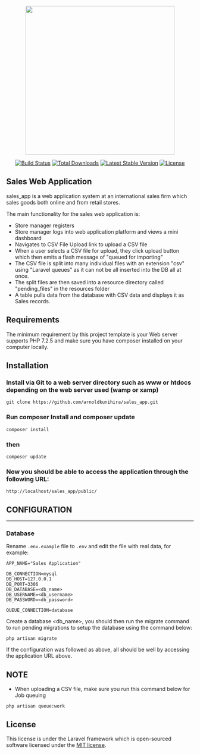 <p align="center"><a href="https://laravel.com" target="_blank"><img src="https://raw.githubusercontent.com/laravel/art/master/logo-lockup/5%20SVG/2%20CMYK/1%20Full%20Color/laravel-logolockup-cmyk-red.svg" width="400"></a></p>

<p align="center">
<a href="https://travis-ci.org/laravel/framework"><img src="https://travis-ci.org/laravel/framework.svg" alt="Build Status"></a>
<a href="https://packagist.org/packages/laravel/framework"><img src="https://poser.pugx.org/laravel/framework/d/total.svg" alt="Total Downloads"></a>
<a href="https://packagist.org/packages/laravel/framework"><img src="https://poser.pugx.org/laravel/framework/v/stable.svg" alt="Latest Stable Version"></a>
<a href="https://packagist.org/packages/laravel/framework"><img src="https://poser.pugx.org/laravel/framework/license.svg" alt="License"></a>
</p>

## Sales Web Application

sales_app is a web application system at an international sales firm which sales goods both online and from retail stores.

The main functionality for the sales web application is: 

- Store manager registers
- Store manager logs into web application platform and views a mini dashboard
- Navigates to CSV File Upload link to upload a CSV file
- When a user selects a CSV file for upload, they click upload button which then emits a flash message of "queued for importing"
- The CSV file is split into many individual files with an extension "csv" using "Laravel queues" as it can not be all inserted into the DB all at once.
- The split files are then saved into a resource directory called "pending_files" in the resources folder
- A table pulls data from the database with CSV data and displays it as Sales records.

## Requirements

The minimum requirement by this project template is your Web server supports PHP 7.2.5 and make sure you have composer installed on your computer locally.

## Installation

### Install via Git to a web server directory such as www or htdocs depending on the web server used (wamp or xamp)

~~~
git clone https://github.com/arnoldkunihira/sales_app.git
~~~

### Run composer Install and composer update

~~~
composer install 
~~~

### then

~~~
composer update 
~~~

### Now you should be able to access the application through the following URL:

~~~
http://localhost/sales_app/public/
~~~

## CONFIGURATION
-------------

### Database

Rename `.env.example` file to `.env` and edit the file with real data, for example:

~~~
APP_NAME="Sales Application"
~~~

~~~
DB_CONNECTION=mysql
DB_HOST=127.0.0.1
DB_PORT=3306
DB_DATABASE=<db_name>
DB_USERNAME=<db_username>
DB_PASSWORD=<db_password>
~~~

~~~
QUEUE_CONNECTION=database
~~~

Create a database <db_name>, you should then run the migrate command to run pending migrations to setup the database using the command below:

~~~
php artisan migrate
~~~

If the configuration was followed as above, all should be well by accessing the application URL above.

## NOTE
- When uploading a CSV file, make sure you run this command below for Job queuing
~~~
php artisan queue:work
~~~

## License

This license is under the Laravel framework which is open-sourced software licensed under the [MIT license](https://opensource.org/licenses/MIT).
